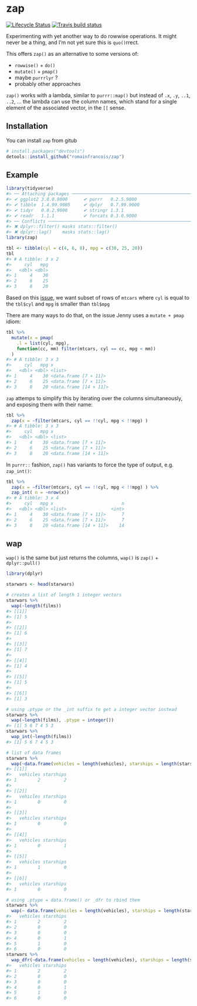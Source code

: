 
<!-- README.md is generated from README.Rmd. Please edit that file -->

# zap

[![Lifecycle
Status](https://img.shields.io/badge/lifecycle-experimental-blue.svg)](https://www.tidyverse.org/lifecycle/)
[![Travis build
status](https://travis-ci.org/romainfrancois/zap.svg?branch=master)](https://travis-ci.org/romainfrancois/zap)

Experimenting with yet another way to do rowwise operations. It might
never be a thing, and I’m not yet sure this is `quo()`rrect.

This offers `zap()` as an alternative to some versions of:

  - `rowwise()` + `do()`
  - `mutate()` + `pmap()`
  - maybe `purrrlyr` ?
  - probably other approaches

`zap()` works with a lambda, similar to `purrr::map()` but instead of
`.x`, `.y`, `..1`, `..2`, … the lambda can use the column names, which
stand for a single element of the associated vector, in the `[[` sense.

## Installation

You can install `zap` from gitub

``` r
# install.packages("devtools")
detools::install_github("romainfrancois/zap")
```

## Example

``` r
library(tidyverse)
#> ── Attaching packages ───────────────────────────────────────────────────────────────────────────────────────────────────────────────────────────────────────────────────────────────────────────────────────────────────────────────────────────────── tidyverse 1.2.1 ──
#> ✔ ggplot2 3.0.0.9000      ✔ purrr   0.2.5.9000 
#> ✔ tibble  1.4.99.9005     ✔ dplyr   0.7.99.9000
#> ✔ tidyr   0.8.2.9000      ✔ stringr 1.3.1      
#> ✔ readr   1.1.1           ✔ forcats 0.3.0.9000
#> ── Conflicts ──────────────────────────────────────────────────────────────────────────────────────────────────────────────────────────────────────────────────────────────────────────────────────────────────────────────────────────────────── tidyverse_conflicts() ──
#> ✖ dplyr::filter() masks stats::filter()
#> ✖ dplyr::lag()    masks stats::lag()
library(zap)

tbl <- tibble(cyl = c(4, 6, 8), mpg = c(30, 25, 20)) 
tbl
#> # A tibble: 3 x 2
#>     cyl   mpg
#>   <dbl> <dbl>
#> 1     4    30
#> 2     6    25
#> 3     8    20
```

Based on this [issue](https://github.com/tidyverse/purrr/issues/280), we
want subset of rows of `mtcars` where `cyl` is equal to the `tbl$cyl`
and `mpg` is smaller than `tbl$mpg`

There are many ways to do that, on the issue Jenny uses a `mutate +
pmap` idiom:

``` r
tbl %>%
  mutate(x = pmap(
    .l = list(cyl, mpg),
    function(cc, mm) filter(mtcars, cyl == cc, mpg < mm))
  )
#> # A tibble: 3 x 3
#>     cyl   mpg x                     
#>   <dbl> <dbl> <list>                
#> 1     4    30 <data.frame [7 × 11]> 
#> 2     6    25 <data.frame [7 × 11]> 
#> 3     8    20 <data.frame [14 × 11]>
```

`zap` attemps to simplify this by iterating over the columns
simultaneously, and exposing them with their name:

``` r
tbl %>% 
  zap(x = ~filter(mtcars, cyl == !!cyl, mpg < !!mpg) )
#> # A tibble: 3 x 3
#>     cyl   mpg x                     
#>   <dbl> <dbl> <list>                
#> 1     4    30 <data.frame [7 × 11]> 
#> 2     6    25 <data.frame [7 × 11]> 
#> 3     8    20 <data.frame [14 × 11]>
```

In `purrr::` fashion, `zap()` has variants to force the type of output,
e.g. `zap_int()`:

``` r
tbl %>% 
  zap(x = ~filter(mtcars, cyl == !!cyl, mpg < !!mpg) ) %>% 
  zap_int( n = ~nrow(x))
#> # A tibble: 3 x 4
#>     cyl   mpg x                          n
#>   <dbl> <dbl> <list>                 <int>
#> 1     4    30 <data.frame [7 × 11]>      7
#> 2     6    25 <data.frame [7 × 11]>      7
#> 3     8    20 <data.frame [14 × 11]>    14
```

## wap

`wap()` is the same but just returns the columns, `wap()` is `zap()` +
`dplyr::pull()`

``` r
library(dplyr)

starwars <- head(starwars)

# creates a list of length 1 integer vectors
starwars %>% 
  wap(~length(films)) 
#> [[1]]
#> [1] 5
#> 
#> [[2]]
#> [1] 6
#> 
#> [[3]]
#> [1] 7
#> 
#> [[4]]
#> [1] 4
#> 
#> [[5]]
#> [1] 5
#> 
#> [[6]]
#> [1] 3

# using .ptype or the _int suffix to get a integer vector instead
starwars %>% 
  wap(~length(films), .ptype = integer())
#> [1] 5 6 7 4 5 3
starwars %>% 
  wap_int(~length(films))
#> [1] 5 6 7 4 5 3

# list of data frames
starwars %>% 
  wap(~data.frame(vehicles = length(vehicles), starships = length(starships)))
#> [[1]]
#>   vehicles starships
#> 1        2         2
#> 
#> [[2]]
#>   vehicles starships
#> 1        0         0
#> 
#> [[3]]
#>   vehicles starships
#> 1        0         0
#> 
#> [[4]]
#>   vehicles starships
#> 1        0         1
#> 
#> [[5]]
#>   vehicles starships
#> 1        1         0
#> 
#> [[6]]
#>   vehicles starships
#> 1        0         0

# using .ptype = data.frame() or _dfr to rbind them
starwars %>% 
  wap(~ data.frame(vehicles = length(vehicles), starships = length(starships)), .ptype = data.frame())
#>   vehicles starships
#> 1        2         2
#> 2        0         0
#> 3        0         0
#> 4        0         1
#> 5        1         0
#> 6        0         0
starwars %>% 
  wap_dfr(~data.frame(vehicles = length(vehicles), starships = length(starships)))
#>   vehicles starships
#> 1        2         2
#> 2        0         0
#> 3        0         0
#> 4        0         1
#> 5        1         0
#> 6        0         0
```
